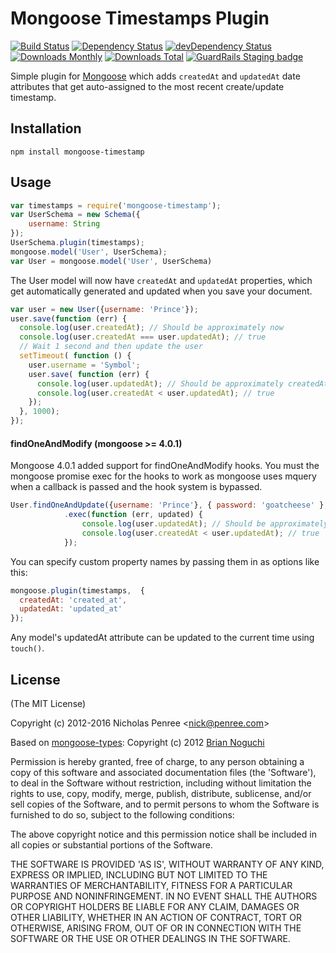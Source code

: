 Mongoose Timestamps Plugin
==========================

[![Build Status](https://travis-ci.org/drudge/mongoose-timestamp.svg?branch=master)](https://travis-ci.org/drudge/mongoose-timestamp)
[![Dependency Status](https://david-dm.org/drudge/mongoose-timestamp.svg)](https://david-dm.org/drudge/mongoose-timestamp)
[![devDependency Status](https://david-dm.org/drudge/mongoose-timestamp/dev-status.svg)](https://david-dm.org/drudge/mongoose-timestamp#info=devDependencies)
[![Downloads Monthly](https://img.shields.io/npm/dm/mongoose-timestamp.svg)](https://www.npmjs.com/package/mongoose-timestamp)
[![Downloads Total](https://img.shields.io/npm/dt/mongoose-timestamp.svg)](https://www.npmjs.com/package/mongoose-timestamp) [![GuardRails Staging badge](https://badges.staging.guardrails.io/fictional-tribble/drudge--mongoose-timestamp.svg)](https://www.staging.guardrails.io)

Simple plugin for [Mongoose](https://github.com/LearnBoost/mongoose) which adds `createdAt` and `updatedAt` date attributes
that get auto-assigned to the most recent create/update timestamp.

## Installation

`npm install mongoose-timestamp`

## Usage

```javascript
var timestamps = require('mongoose-timestamp');
var UserSchema = new Schema({
    username: String
});
UserSchema.plugin(timestamps);
mongoose.model('User', UserSchema);
var User = mongoose.model('User', UserSchema)
```
The User model will now have `createdAt` and `updatedAt` properties, which get
automatically generated and updated when you save your document.

```javascript
var user = new User({username: 'Prince'});
user.save(function (err) {
  console.log(user.createdAt); // Should be approximately now
  console.log(user.createdAt === user.updatedAt); // true
  // Wait 1 second and then update the user
  setTimeout( function () {
    user.username = 'Symbol';
    user.save( function (err) {
      console.log(user.updatedAt); // Should be approximately createdAt + 1 second
      console.log(user.createdAt < user.updatedAt); // true
    });
  }, 1000);
});
```
#### findOneAndModify (mongoose >= 4.0.1)

Mongoose 4.0.1 added support for findOneAndModify hooks. You must the mongoose promise exec for the hooks to work as mongoose uses mquery when a callback is passed and the hook system is bypassed.

```javascript
User.findOneAndUpdate({username: 'Prince'}, { password: 'goatcheese' }, { new: true, upsert: true })
            .exec(function (err, updated) {
                console.log(user.updatedAt); // Should be approximately createdAt + 1 second
                console.log(user.createdAt < user.updatedAt); // true
            });
```

You can specify custom property names by passing them in as options like this:

```javascript
mongoose.plugin(timestamps,  {
  createdAt: 'created_at',
  updatedAt: 'updated_at'
});
```

Any model's updatedAt attribute can be updated to the current time using `touch()`.

## License

(The MIT License)

Copyright (c) 2012-2016 Nicholas Penree &lt;nick@penree.com&gt;

Based on [mongoose-types](https://github.com/bnoguchi/mongoose-types): Copyright (c) 2012 [Brian Noguchi](https://github.com/bnoguchi)

Permission is hereby granted, free of charge, to any person obtaining
a copy of this software and associated documentation files (the
'Software'), to deal in the Software without restriction, including
without limitation the rights to use, copy, modify, merge, publish,
distribute, sublicense, and/or sell copies of the Software, and to
permit persons to whom the Software is furnished to do so, subject to
the following conditions:

The above copyright notice and this permission notice shall be
included in all copies or substantial portions of the Software.

THE SOFTWARE IS PROVIDED 'AS IS', WITHOUT WARRANTY OF ANY KIND,
EXPRESS OR IMPLIED, INCLUDING BUT NOT LIMITED TO THE WARRANTIES OF
MERCHANTABILITY, FITNESS FOR A PARTICULAR PURPOSE AND NONINFRINGEMENT.
IN NO EVENT SHALL THE AUTHORS OR COPYRIGHT HOLDERS BE LIABLE FOR ANY
CLAIM, DAMAGES OR OTHER LIABILITY, WHETHER IN AN ACTION OF CONTRACT,
TORT OR OTHERWISE, ARISING FROM, OUT OF OR IN CONNECTION WITH THE
SOFTWARE OR THE USE OR OTHER DEALINGS IN THE SOFTWARE.
